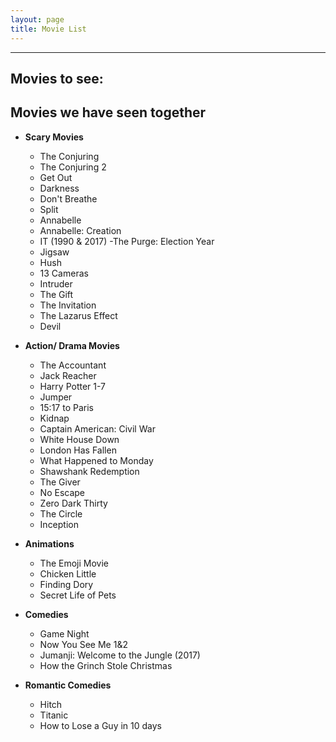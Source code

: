 ```yaml
---
layout: page
title: Movie List
---
```

-------------
## Movies to see:

## Movies we have seen together
- **Scary Movies**
	- The Conjuring
	- The Conjuring 2
	- Get Out
	- Darkness
	- Don't Breathe
	- Split
	- Annabelle
	- Annabelle: Creation
	- IT (1990 & 2017)
	-The Purge: Election Year
	- Jigsaw
	- Hush
	- 13 Cameras
	- Intruder
	- The Gift
	- The Invitation
	- The Lazarus Effect
	- Devil

- **Action/ Drama Movies**
	- The Accountant
	- Jack Reacher
	- Harry Potter 1-7
	- Jumper
	- 15:17 to Paris
	- Kidnap
	- Captain American: Civil War
	- White House Down
	- London Has Fallen
	- What Happened to Monday
	- Shawshank Redemption
	- The Giver
	- No Escape
	- Zero Dark Thirty
	- The Circle
	- Inception

- **Animations**	
	- The Emoji Movie
	- Chicken Little
	- Finding Dory
	- Secret Life of Pets

- **Comedies**
	- Game Night
	- Now You See Me 1&2
	- Jumanji: Welcome to the Jungle (2017)
	- How the Grinch Stole Christmas

- **Romantic Comedies**
	- Hitch
	- Titanic 
	- How to Lose a Guy in 10 days